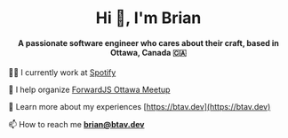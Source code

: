 <h1 align="center">Hi 👋, I'm Brian</h1>
<h4 align="center">A passionate software engineer who cares about their craft, based in Ottawa, Canada 🇨🇦</h4>

👨‍💻 I currently work at [Spotify](https://spotify.com)

📢 I help organize [ForwardJS Ottawa Meetup](https://www.meetup.com/Ottawa-ReactJS-Meetup/)

📄 Learn more about my experiences [https://btav.dev](https://btav.dev)

📫 How to reach me **brian@btav.dev**
